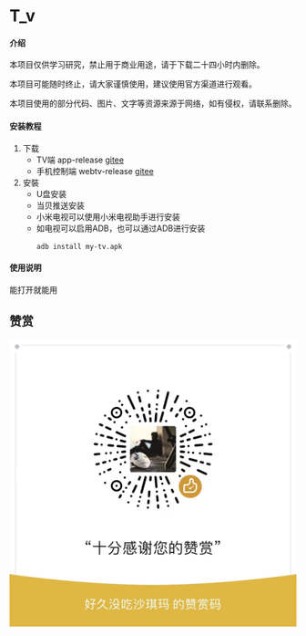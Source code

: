 # T_v

#### 介绍
本项目仅供学习研究，禁止用于商业用途，请于下载二十四小时内删除。

本项目可能随时终止，请大家谨慎使用，建议使用官方渠道进行观看。

本项目使用的部分代码、图片、文字等资源来源于网络，如有侵权，请联系删除。



#### 安装教程
1. 下载
    * TV端 app-release [gitee](https://gitee.com/Csjon/apks/raw/master/app-release.apk)
    * 手机控制端 webtv-release [gitee](https://gitee.com/Csjon/apks/raw/master/webtv-release.apk)
2. 安裝
    * U盘安装
    * 当贝推送安装
    * 小米电视可以使用小米电视助手进行安装
    * 如电视可以启用ADB，也可以通过ADB进行安装
       ```shell
       adb install my-tv.apk

#### 使用说明

  能打开就能用
 
## 赞赏

![image](./zs.jpg)

